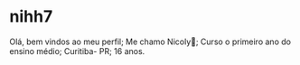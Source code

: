 # nihh7
Olá, bem vindos ao meu perfil;
Me chamo Nicoly🖤;
Curso o primeiro ano do ensino médio;
Curitiba- PR;
 16 anos.
